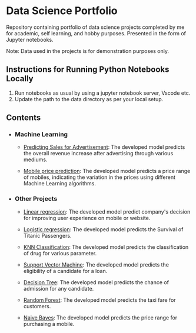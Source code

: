 # Data Science Portfolio
Repository containing portfolio of data science projects completed by me for academic, self learning, and hobby purposes. Presented in the form of Jupyter notebooks.

Note: Data used in the projects is for demonstration purposes only.

## Instructions for Running Python Notebooks Locally

1. Run notebooks as usual by using a jupyter notebook server, Vscode etc.
2. Update the path to the data directory as per your local setup.

## Contents
- ### Machine Learning

	- [Predicting Sales for Advertisement](https://github.com/spoyarekar03/data-science-portfolio/blob/main/Supervised_Regression/Predicting%20Sales%20for%20Advertising.ipynb): The developed model predicts the overall revenue increase after advertising through various mediums.

	- [Mobile price prediction](https://github.com/spoyarekar03/data-science-portfolio/blob/main/Supervised_Classificiation/Mobile_price_prediction_using_Classification.ipynb): The developed model predicts a price range of mobiles, indicating the variation in the prices using different Machine Learning algorithms.	

 - ### Other Projects   

	- [Linear regression](https://github.com/spoyarekar03/data-science-portfolio/blob/main/Other%20projects/Linear_regression/Ecommerce%20Linear%20Regression.ipynb): The developed model predict company's decision for improving user experience on mobile or website.

	- [Logistic regression](https://github.com/spoyarekar03/data-science-portfolio/blob/main/Other%20projects/Logistic_regression/Predicting_Survival_using_Logistic_regression.ipynb): The developed model predicts the Survival of Titanic Passengers.

	- [KNN Classification](https://github.com/spoyarekar03/data-science-portfolio/blob/main/Other%20projects/KNN/Drug_classification_using%20KNN.ipynb): The developed model predicts the classification of drug for various parameter.

	- [Support Vector Machine](https://github.com/spoyarekar03/data-science-portfolio/blob/main/Other%20projects/SVM/Credit_risk_SVM.ipynb): The developed model predicts the eligibility of a candidate for a loan.

	- [Decision Tree](https://github.com/spoyarekar03/data-science-portfolio/blob/main/Other%20projects/Decision_Tree/Chance_of_admission_DT.ipynb): The developed model predicts the chance of admission for any candidate.
	
	- [Random Forest](https://github.com/spoyarekar03/data-science-portfolio/blob/main/Other%20projects/Random_Forest/Taxifare_RandomF_Regressor.ipynb): The developed model predicts the taxi fare for customers.
	
	- [Naive Bayes](https://github.com/spoyarekar03/data-science-portfolio/blob/main/Other%20projects/Naive_Bayes/Mobile_Price_Naive_Bayes_Gaussian.ipynb): The developed model predicts the price range for purchasing a mobile.
